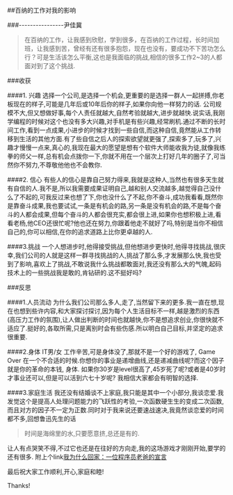 ##百纳的工作对我的影响

###----------------尹佳冀

>在百纳的工作，让我感到欣慰，学到很多，在百纳的工作过程，长时间加班，让我感到苦，曾经有还有很多抱怨，现在也没有，要成功不下苦功怎么行？可是生活该怎么平衡,这也是我面临的挑战,相信的很多工作2~3的人都面对到了这个挑战.

###收获

####1. 兴趣
选择一个公司,是选择一个机会,更重要的是选择一群人一起拼搏,你老板现在的样子,可能是几年后或10年后你的样子,如果你向他一样努力的话.
公司规模不大,但又想做好事,每个人责任就越大,自然考验就越大,进步就越快.说实话,我刚学编程的时候对这个也没有多大兴趣,对手机是有些兴趣,经常刷机.通过不断的长时间工作,看到一点成果,小进步的时候才找到一些自信,而这种自信,竟然能从工作转移到生活的其他方面.有了些自信之后人的探索欲望就更强了,探索多了,玩多了,兴趣才慢慢一点来,真心的,我现在最大的愿望是想有个软件大师能收我为徒,就像我练拳的师父一样,总有机会点拨你一下,你就不用在一个层次上打好几年的圈子了,可当然你不努力,不尊敬他他也不会教你.

####2. 信心
有些人的信心是靠自己努力得来,我就是这种人,当然也有很多天生就有自信的人.我不是,所以我需要成果证明自己,越和别人交流越多,越觉得自己没什么了不起的,可我反过来也想了下,你也没什么了不起,你不奋斗,成功我看看,既然你是靠奋斗成果,我也要试试,一条是有机会的路,另一条是没有机会的路,不是每个奋斗的人都会成果,但每个奋斗的人都会很充实,都会很上进,如果你也想积极上进,看看老杨,他CEO还很忙呢?他也还在努力,你跟着他走不就好了吗,特别是当你不相信自己的,你可以相信,在你的追求道路上比你更卓越的人.

####3.挑战
一个人想进步时,他得接受挑战,但他想进步更快时,他得寻找挑战,很庆幸,我们公司的人就是这样一群寻找挑战的人,挑战了那么多,才发展那么快,我也受到了影响,喜欢上了挑战,不敢说我什么挑战都敢面对,我还没有那么大的气魄,起码技术上的一些挑战我是敢的,肯钻研的.这不挺好吗?

###反思

####1.人员流动
为什么我们公司那么多人,走了,当然留下来的更多.我一直在想,现在也想到些许内容,和大家探讨探讨,因为每个人生活目标不一样,越是激烈的东西(高压力工作的氛围),让人做出判断的时间也就越快,你不是想追求创业,你很快就不适应了.挺好的,各取所需,只是离别时会有些伤感.所以明白自己目标,并坚定的追求很重要.

####2.身体
IT男/女 工作辛苦,可是身体没了,那就不是一个好的游戏了, Game Over 在一个不合适的时候.你想你的事业是递增曲线,还是递减曲线呢?而这个因子就是你的革命的本钱, 身体. 如果你30岁是level很高了,45岁死了呢?或者是40岁时才事业还可以,但是可以活到六七十岁呢? 我相信大家都会有明智的选择.

####3.家庭生活
我还没有结婚谈不上家庭,我只能是其中一个小部分,我谈恋爱.我发觉这个是提高人处理问题能力的飞跃性的考验,一次函数硬生生的变成二次函数,而且对方的因子不一定为正数.同时对于我来说还要速战速决,我竟然谈恋爱的时间都不多,回想鲁迅先生的话
>时间是海绵里的水,只要愿意挤,总还是有的.

让人有点哭笑不得,不过它也还是在往好的方向走,我的这场游戏才刚刚开始,要学的还有很多.
附上个link[我为什么回家：一位程序员老爸的宣言](http://blog.jobbole.com/36159/)

最后祝大家工作顺利,开心,家庭和睦!

Thanks!